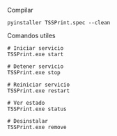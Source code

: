 Compilar

```shell
pyinstaller TSSPrint.spec --clean
```

Comandos utiles

```shell
# Iniciar servicio
TSSPrint.exe start

# Detener servicio
TSSPrint.exe stop

# Reiniciar servicio
TSSPrint.exe restart

# Ver estado
TSSPrint.exe status

# Desinstalar
TSSPrint.exe remove
```
